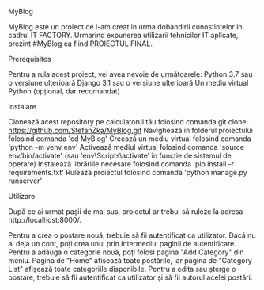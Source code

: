 MyBlog

MyBlog este un proiect ce l-am creat in urma dobandirii cunostintelor in cadrul IT FACTORY. Urmarind expunerea utilizarii tehnicilor IT aplicate, prezint #MyBlog ca fiind PROIECTUL FINAL. 

Prerequisites

Pentru a rula acest proiect, vei avea nevoie de următoarele:
Python 3.7 sau o versiune ulterioară
Django 3.1 sau o versiune ulterioară
Un mediu virtual Python (opțional, dar recomandat)

Instalare

Clonează acest repository pe calculatorul tău folosind comanda git clone https://github.com/StefanZka/MyBlog.git
Navighează în folderul proiectului folosind comanda 'cd MyBlog'
Creează un mediu virtual folosind comanda 'python -m venv env'
Activează mediul virtual folosind comanda 'source env/bin/activate' (sau 'env\Scripts\activate' în funcție de sistemul de operare)
Instalează librăriile necesare folosind comanda 'pip install -r requirements.txt'
Rulează proiectul folosind comanda 'python manage.py runserver'

Utilizare

După ce ai urmat pașii de mai sus, proiectul ar trebui să ruleze la adresa http://localhost:8000/.

Pentru a crea o postare nouă, trebuie să fii autentificat ca utilizator. Dacă nu ai deja un cont, poți crea unul prin intermediul paginii de autentificare.
Pentru a adăuga o categorie nouă, poți folosi pagina "Add Category" din meniu.
Pagina de "Home" afișează toate postările, iar pagina de "Category List" afișează toate categoriile disponibile.
Pentru a edita sau șterge o postare, trebuie să fii autentificat ca utilizator și să fii autorul acelei postări.
